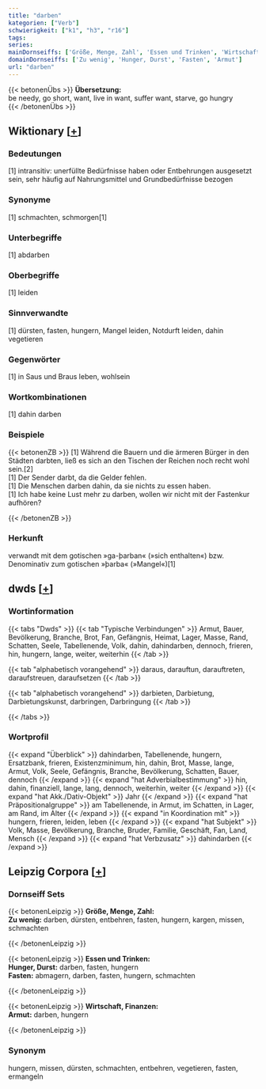 ```yaml
---
title: "darben"
kategorien: ["Verb"]
schwierigkeit: ["k1", "h3", "r16"]
tags:
series:
mainDornseiffs: ['Größe, Menge, Zahl', 'Essen und Trinken', 'Wirtschaft, Finanzen']
domainDornseiffs: ['Zu wenig', 'Hunger, Durst', 'Fasten', 'Armut']
url: "darben"
---
```


{{< betonenÜbs >}}
**Übersetzung:**  
be needy, go short, want, live in want, suffer want, starve, go hungry  
{{< /betonenÜbs >}}

## Wiktionary [[+](https://de.wiktionary.org/wiki/darben)]

### Bedeutungen
[1] intransitiv: unerfüllte Bedürfnisse haben oder Entbehrungen ausgesetzt sein, sehr häufig auf Nahrungsmittel und Grundbedürfnisse bezogen  

### Synonyme
[1] schmachten, schmorgen[1]  

### Unterbegriffe
[1] abdarben  

### Oberbegriffe
[1] leiden  

### Sinnverwandte
[1] dürsten, fasten, hungern, Mangel leiden, Notdurft leiden, dahin vegetieren  

### Gegenwörter
[1] in Saus und Braus leben, wohlsein  

### Wortkombinationen
[1] dahin darben  

### Beispiele
{{< betonenZB >}}
[1] Während die Bauern und die ärmeren Bürger in den Städten darbten, ließ es sich an den Tischen der Reichen noch recht wohl sein.[2]  
[1] Der Sender darbt, da die Gelder fehlen.  
[1] Die Menschen darben dahin, da sie nichts zu essen haben.  
[1] Ich habe keine Lust mehr zu darben, wollen wir nicht mit der Fastenkur aufhören?  

{{< /betonenZB >}}
### Herkunft
verwandt mit dem gotischen »ga-þarban« (»sich enthalten«) bzw. Denominativ zum gotischen »þarba« (»Mangel«)[1]  



## dwds [[+](https://www.dwds.de/wb/darben)]

### Wortinformation
{{< tabs "Dwds" >}}
{{< tab "Typische Verbindungen" >}}
Armut, Bauer, Bevölkerung, Branche, Brot, Fan, Gefängnis, Heimat, Lager, Masse, Rand, Schatten, Seele, Tabellenende, Volk, dahin, dahindarben, dennoch, frieren, hin, hungern, lange, weiter, weiterhin
{{< /tab >}}

{{< tab "alphabetisch vorangehend" >}}
daraus, darauftun, darauftreten, daraufstreuen, daraufsetzen
{{< /tab >}}

{{< tab "alphabetisch vorangehend" >}}
darbieten, Darbietung, Darbietungskunst, darbringen, Darbringung
{{< /tab >}}

{{< /tabs >}}

### Wortprofil
{{< expand "Überblick" >}} dahindarben, Tabellenende, hungern, Ersatzbank, frieren, Existenzminimum, hin, dahin, Brot, Masse, lange, Armut, Volk, Seele, Gefängnis, Branche, Bevölkerung, Schatten, Bauer, dennoch {{< /expand >}}
{{< expand "hat Adverbialbestimmung" >}} hin, dahin, finanziell, lange, lang, dennoch, weiterhin, weiter {{< /expand >}}
{{< expand "hat Akk./Dativ-Objekt" >}} Jahr {{< /expand >}}
{{< expand "hat Präpositionalgruppe" >}} am Tabellenende, in Armut, im Schatten, in Lager, am Rand, im Alter {{< /expand >}}
{{< expand "in Koordination mit" >}} hungern, frieren, leiden, leben {{< /expand >}}
{{< expand "hat Subjekt" >}} Volk, Masse, Bevölkerung, Branche, Bruder, Familie, Geschäft, Fan, Land, Mensch {{< /expand >}}
{{< expand "hat Verbzusatz" >}} dahindarben {{< /expand >}}

## Leipzig Corpora [[+](https://corpora.uni-leipzig.de/en/res?word=darben&corpusId=deu_newscrawl-public_2018)]

### Dornseiff Sets
{{< betonenLeipzig >}}
**Größe, Menge, Zahl:**  
**Zu wenig:** darben, dürsten, entbehren, fasten, hungern, kargen, missen, schmachten  

{{< /betonenLeipzig >}}


{{< betonenLeipzig >}}
**Essen und Trinken:**  
**Hunger, Durst:** darben, fasten, hungern  
**Fasten:** abmagern, darben, fasten, hungern, schmachten  

{{< /betonenLeipzig >}}


{{< betonenLeipzig >}}
**Wirtschaft, Finanzen:**  
**Armut:** darben, hungern  

{{< /betonenLeipzig >}}

### Synonym
hungern, missen, dürsten, schmachten, entbehren, vegetieren, fasten, ermangeln


